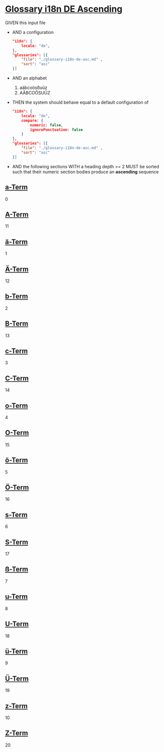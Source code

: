 # [Glossary i18n DE Ascending](#glossary-i18n-de-ascending)

GIVEN this input file

-   AND a configuration

    ```json
    "i18n": {
        locale: "de",
    },
    "glossaries": [{
        "file": "./glossary-i18n-de-asc.md" ,
        "sort": "asc"
    }]
    ```

-   AND an alphabet
    1.  aäbcoösßuüz
    2.  AÄBCOÖSUÜZ

-   THEN the system should behave equal to a default configuration of

    ```json
    "i18n": {
        locale: "de",
        compare: {
            numeric: false,
            ignorePunctuation: false
        }
    },
    "glossaries": [{
        "file": "./glossary-i18n-de-asc.md" ,
        "sort": "asc"
    }]
    ```

-   AND the following sections WITH a heading depth >= 2 MUST be sorted such that their numeric section bodies produce an **ascending** sequence

## [a-Term](#a-term)

0

## [A-Term](#a-term-1)

11

## [ä-Term](#ä-term)

1

## [Ä-Term](#ä-term-1)

12

## [b-Term](#b-term)

2

## [B-Term](#b-term-1)

13

## [c-Term](#c-term)

3

## [C-Term](#c-term-1)

14

## [o-Term](#o-term)

4

## [O-Term](#o-term-1)

15

## [ö-Term](#ö-term)

5

## [Ö-Term](#ö-term-1)

16

## [s-Term](#s-term)

6

## [S-Term](#s-term-1)

17

## [ß-Term](#ß-term)

7

## [u-Term](#u-term)

8

## [U-Term](#u-term-1)

18

## [ü-Term](#ü-term)

9

## [Ü-Term](#ü-term-1)

19

## [z-Term](#z-term)

10

## [Z-Term](#z-term-1)

20
